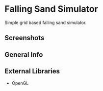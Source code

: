 # Falling Sand Simulator
Simple grid based falling sand simulator.

## Screenshots

## General Info

## External Libraries
* OpenGL
